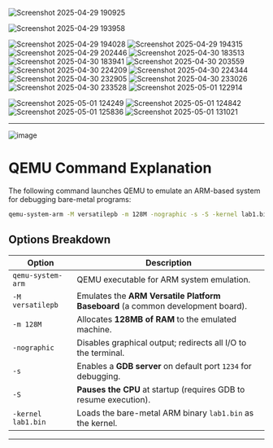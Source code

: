 ![Screenshot 2025-04-29 190925](https://github.com/user-attachments/assets/dada4025-cbc7-4147-bdc7-98ec8fc5e320)



![Screenshot 2025-04-29 193958](https://github.com/user-attachments/assets/05733ce0-1bf7-40a6-b244-a2065a827c07)

![Screenshot 2025-04-29 194028](https://github.com/user-attachments/assets/abc2d4fc-5398-4bed-830b-a01f87daa8be)
![Screenshot 2025-04-29 194315](https://github.com/user-attachments/assets/a1d56291-80e5-47d4-82e2-c8db50ed4ad9)
![Screenshot 2025-04-29 202446](https://github.com/user-attachments/assets/0af59414-6dec-45c8-bc10-228d83a83a8f)
![Screenshot 2025-04-30 183513](https://github.com/user-attachments/assets/860d79eb-5ff2-48ea-bbcf-d8a8d9698741)
![Screenshot 2025-04-30 183941](https://github.com/user-attachments/assets/a9ac376c-ac57-478d-a87b-762a1a40bf54)
![Screenshot 2025-04-30 203559](https://github.com/user-attachments/assets/c4a68179-1cd4-4934-82d9-0b94d7e138c2)
![Screenshot 2025-04-30 224209](https://github.com/user-attachments/assets/b45d1139-42c5-40ea-858f-e5d0c3f44dd3)
![Screenshot 2025-04-30 224344](https://github.com/user-attachments/assets/0add99e6-0d71-4153-b709-d1d2338b991f)
![Screenshot 2025-04-30 232905](https://github.com/user-attachments/assets/83878df4-b673-4de7-8cec-c7d9d8c79c4a)
![Screenshot 2025-04-30 233026](https://github.com/user-attachments/assets/dcac34ca-7b75-415d-9b3f-dc3824f5ae97)
![Screenshot 2025-04-30 233528](https://github.com/user-attachments/assets/f0346aee-3b17-498d-bcbe-fec07376d950)
![Screenshot 2025-05-01 122914](https://github.com/user-attachments/assets/d68ac101-7311-47fe-9a74-e897c19a03ff)

![Screenshot 2025-05-01 124249](https://github.com/user-attachments/assets/57fc1276-367c-4d14-a27b-92b716a60100)
![Screenshot 2025-05-01 124842](https://github.com/user-attachments/assets/a2eee582-d3a6-4a37-9be7-47584e3d9027)
![Screenshot 2025-05-01 125836](https://github.com/user-attachments/assets/042984a6-6579-48c0-966f-b46038d7c3cc)
![Screenshot 2025-05-01 131021](https://github.com/user-attachments/assets/3a2b8e64-7128-45cb-9b95-5ede60086260)

---
![image](https://github.com/user-attachments/assets/3c79c0f0-170a-4029-9f88-c82960cc7c2c)



# QEMU Command Explanation

The following command launches QEMU to emulate an ARM-based system for debugging bare-metal programs:

```bash
qemu-system-arm -M versatilepb -m 128M -nographic -s -S -kernel lab1.bin
```

## Options Breakdown

| Option          | Description |
|-----------------|-------------|
| `qemu-system-arm` | QEMU executable for ARM system emulation. |
| `-M versatilepb`  | Emulates the **ARM Versatile Platform Baseboard** (a common development board). |
| `-m 128M`        | Allocates **128MB of RAM** to the emulated machine. |
| `-nographic`     | Disables graphical output; redirects all I/O to the terminal. |
| `-s`             | Enables a **GDB server** on default port `1234` for debugging. |
| `-S`             | **Pauses the CPU** at startup (requires GDB to resume execution). |
| `-kernel lab1.bin` | Loads the bare-metal ARM binary `lab1.bin` as the kernel. |

---



